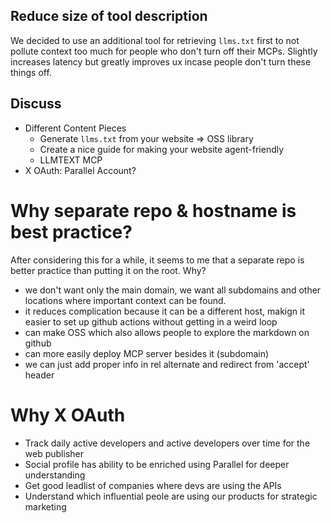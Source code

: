 ## Reduce size of tool description

We decided to use an additional tool for retrieving `llms.txt` first to not pollute context too much for people who don't turn off their MCPs. Slightly increases latency but greatly improves ux incase people don't turn these things off.

## Discuss

- Different Content Pieces
  - Generate `llms.txt` from your website => OSS library
  - Create a nice guide for making your website agent-friendly
  - LLMTEXT MCP
- X OAuth: Parallel Account?

# Why separate repo & hostname is best practice?

After considering this for a while, it seems to me that a separate repo is better practice than putting it on the root. Why?

- we don't want only the main domain, we want all subdomains and other locations where important context can be found.
- it reduces complication because it can be a different host, makign it easier to set up github actions without getting in a weird loop
- can make OSS which also allows people to explore the markdown on github
- can more easily deploy MCP server besides it (subdomain)
- we can just add proper info in rel alternate and redirect from 'accept' header

# Why X OAuth

- Track daily active developers and active developers over time for the web publisher
- Social profile has ability to be enriched using Parallel for deeper understanding
- Get good leadlist of companies where devs are using the APIs
- Understand which influential peole are using our products for strategic marketing
